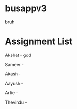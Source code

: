 # busappv3
bruh

# Assignment List

Akshat - god

Sameer - 

Akash -

Aayush -

Artie -

Thevindu -



